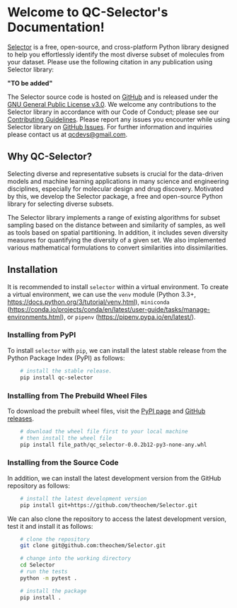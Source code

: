 <!-- #region -->
# Welcome to QC-Selector's Documentation!

[Selector](https://github.com/theochem/Selector) is a free, open-source, and cross-platform Python library designed to help you effortlessly identify the most diverse subset of molecules from your dataset. Please use the following citation in any publication using Selector library:

**"TO be added"**

The Selector source code is hosted on [GitHub](https://github.com/theochem/Selector) and is released under the [GNU General Public License v3.0](https://github.com/theochem/Selector/blob/main/LICENSE). We welcome any contributions to the Selector library in accordance with our Code of Conduct; please see our [Contributing Guidelines](https://qcdevs.org/guidelines/QCDevsCodeOfConduct/). Please report any issues you encounter while using Selector library on [GitHub Issues](https://github.com/theochem/Selector/issues). For further information and inquiries please contact us at qcdevs@gmail.com.


## Why QC-Selector?

Selecting diverse and representative subsets is crucial for the data-driven models and machine
learning applications in many science and engineering disciplines, especially for molecular design
and drug discovery. Motivated by this, we develop the Selector package, a free and open-source Python library for selecting diverse subsets.

The Selector library implements a range of existing algorithms for subset sampling based on the
distance between and similarity of samples, as well as tools based on spatial partitioning. In
addition, it includes seven diversity measures for quantifying the diversity of a given set. We also
implemented various mathematical formulations to convert similarities into dissimilarities.


## Installation

It is recommended to install `selector` within a virtual environment. To create a virtual
environment, we can use the `venv` module (Python 3.3+,
https://docs.python.org/3/tutorial/venv.html), `miniconda` (https://conda.io/projects/conda/en/latest/user-guide/tasks/manage-environments.html), or
`pipenv` (https://pipenv.pypa.io/en/latest/).

### Installing from PyPI

To install `selector` with `pip`, we can install the latest stable release from the Python Package Index (PyPI) as follows:

```bash
    # install the stable release.
    pip install qc-selector
```

### Installing from The Prebuild Wheel Files

To download the prebuilt wheel files, visit the [PyPI page](https://pypi.org/project/qc-selector/)
and [GitHub releases](https://github.com/theochem/Selector/tags).

```bash
    # download the wheel file first to your local machine
    # then install the wheel file
    pip install file_path/qc_selector-0.0.2b12-py3-none-any.whl
```

### Installing from the Source Code

In addition, we can install the latest development version from the GitHub repository as follows:

```bash
    # install the latest development version
    pip install git+https://github.com/theochem/Selector.git
```

We can also clone the repository to access the latest development version, test it and install it as follows:

```bash
    # clone the repository
    git clone git@github.com:theochem/Selector.git

    # change into the working directory
    cd Selector
    # run the tests
    python -m pytest .

    # install the package
    pip install .

```
